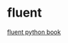 # fluent
[fluent python book](https://www.amazon.com/Fluent-Python-Concise-Effective-Programming/dp/1491946008/)

